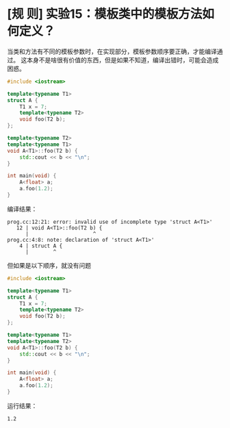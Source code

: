 # [规 则] 实验15：模板类中的模板方法如何定义？

当类和方法有不同的模板参数时，在实现部分，模板参数顺序要正确，才能编译通过。
这本身不是啥很有价值的东西，但是如果不知道，编译出错时，可能会造成困惑。

```cpp
#include <iostream>

template<typename T1>
struct A {
    T1 x = 7;
    template<typename T2>
    void foo(T2 b); 
};

template<typename T2> 
template<typename T1>
void A<T1>::foo(T2 b) { 
    std::cout << b << "\n";
}

int main(void) {
    A<float> a;
    a.foo(1.2);
}

```
编译结果：

```
prog.cc:12:21: error: invalid use of incomplete type 'struct A<T1>'
   12 | void A<T1>::foo(T2 b) {
      |                     ^
prog.cc:4:8: note: declaration of 'struct A<T1>'
    4 | struct A {
      |        ^
```

但如果是以下顺序，就没有问题

```cpp
#include <iostream>

template<typename T1>
struct A {
    T1 x = 7;
    template<typename T2>
    void foo(T2 b); 
};

template<typename T1> 
template<typename T2>
void A<T1>::foo(T2 b) { 
    std::cout << b << "\n";
}

int main(void) {
    A<float> a;
    a.foo(1.2);
}
```

运行结果：

```
1.2
```